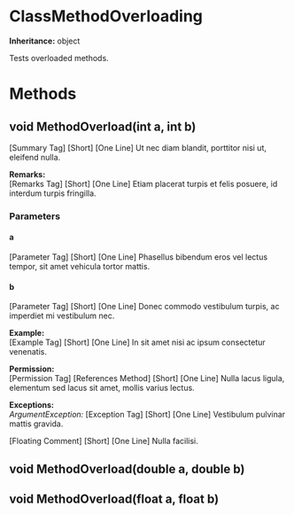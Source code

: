# ClassMethodOverloading

**Inheritance:** object  
  
Tests overloaded methods.

# Methods

## void MethodOverload(int a, int b)

[Summary Tag] [Short] [One Line] Ut nec diam blandit, porttitor nisi ut, eleifend nulla.

**Remarks:**  
[Remarks Tag] [Short] [One Line] Etiam placerat turpis et felis posuere, id interdum turpis fringilla.

### Parameters

#### a

[Parameter Tag] [Short] [One Line] Phasellus bibendum eros vel lectus tempor, sit amet vehicula tortor mattis.

#### b

[Parameter Tag] [Short] [One Line] Donec commodo vestibulum turpis, ac imperdiet mi vestibulum nec.

**Example:**  
[Example Tag] [Short] [One Line] In sit amet nisi ac ipsum consectetur venenatis.

**Permission:**  
[Permission Tag] [References Method] [Short] [One Line] Nulla lacus ligula, elementum sed lacus sit amet, mollis varius lectus.

**Exceptions:**  
_ArgumentException:_ [Exception Tag] [Short] [One Line] Vestibulum pulvinar mattis gravida.

[Floating Comment] [Short] [One Line] Nulla facilisi.

## void MethodOverload(double a, double b)

## void MethodOverload(float a, float b)

